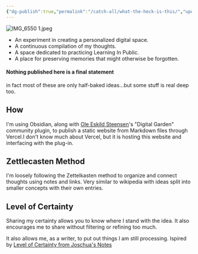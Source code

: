 ```yaml
---
{"dg-publish":true,"permalink":"/catch-all/what-the-heck-is-this/","updated":"2023-12-06T01:10:04.769-07:00"}
---
```



![IMG_6550 1.jpeg](/img/user/Attachements/IMG_6550%201.jpeg)

 - An experiment in creating a personalized digital space.
- A continuous compilation of my thoughts.
- A space dedicated to practicing Learning In Public.
- A place for preserving memories that might otherwise be forgotten.

#### Nothing published here is a final statement
in fact most of these are only half-baked ideas...but some stuff is real deep too. 

## How
I'm using Obsidian, along with [Ole Eskild Steensen](https://ko-fi.com/oleeskild)'s "Digital Garden" community plugin, to publish a static website from Markdown files through Vercel.I don't know much about Vercel, but it is hosting this website and interfacing with the plug-in. 

## Zettlecasten Method
I'm loosely following the Zettelkasten method to organize and connect thoughts using notes and links. Very similar to wikipedia with ideas split into smaller concepts with their own entries. 

## Level of Certainty
Sharing my certainty allows you to know where I stand with the idea. It also encourages me to share without filtering or refining too much. 

It also allows me, as a writer, to put out things I am still processing. 
Ispired by [Level of Certainty from Joschua's Notes](https://notes.joschua.io/50+Slipbox/Level+of+Certainty)
